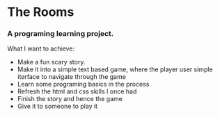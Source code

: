 # The Rooms
<h3>A programing learning project.</h3>

<p>
What I want to achieve:
  <ul>
    <li>Make a fun scary story.</li>
    <li>Make it into a simple text based game, where the player user simple iterface to navigate through the game</li>
    <li>Learn some programing basics in the process</li>
    <li>Refresh the html and css skills I once had</li>
    <li>Finish the story and hence the game</li>
    <li>Give it to someone to play it</li>
  </ul>
</p>
